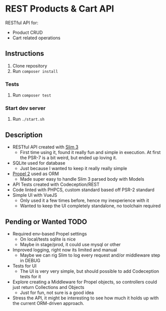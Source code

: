 # REST Products & Cart API

RESTful API for:

- Product CRUD
- Cart related operations

## Instructions

1. Clone repository
1. Run `composer install`

### Tests

1. Run `composer test`

### Start dev server

1. Run `./start.sh`

## Description

- RESTful API created with [Slim 3](https://github.com/slimphp/Slim)
    - First time using it, found it really fun and simple in execution. At first
    the PSR-7 is a bit weird, but ended up loving it.
- SQLite used for database
    - Just because I wanted to keep it really really simple
- [Propel 2](https://github.com/propelorm/Propel2) used as ORM
    - Made super easy to handle Slim 3 parsed body with Models
- API Tests created with Codeception/REST
- Code linted with PHPCS, custom standard based off PSR-2 standard
- Simple UI with VueJS
    - Only used it a few times before, hence my inexperience with it
    - Wanted to keep the UI completely standalone, no toolchain required

## Pending or Wanted TODO

- Required env-based Propel settings
    - On local/tests sqlite is nice
    - Maybe in stage/prod, it could use mysql or other
- Improved logging, right now its limited and manual
    - Maybe we can rig Slim to log every request and/or middleware step in DEBUG
- Tests for UI
    - The UI is very very simple, but should possible to add Codeception tests
    for it
- Explore creating a Middleware for Propel objects, so controllers
    could just return Collections and Objects
    - Just for fun, not sure is a good idea
- Stress the API, it might be interesting to see how much it holds up with the
    current ORM-driven approach.
